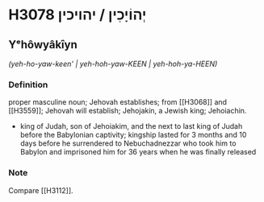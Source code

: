 # H3078 יְהוֹיָכִין / יהויכין

## Yᵉhôwyâkîyn

_(yeh-ho-yaw-keen' | yeh-hoh-yaw-KEEN | yeh-hoh-ya-HEEN)_

### Definition

proper masculine noun; Jehovah establishes; from [[H3068]] and [[H3559]]; Jehovah will establish; Jehojakin, a Jewish king; Jehoiachin.

- king of Judah, son of Jehoiakim, and the next to last king of Judah before the Babylonian captivity; kingship lasted for 3 months and 10 days before he surrendered to Nebuchadnezzar who took him to Babylon and imprisoned him for 36 years when he was finally released


### Note

Compare [[H3112]].


